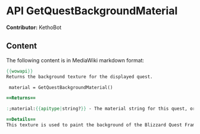 # API GetQuestBackgroundMaterial

**Contributor:** KethoBot

## Content

The following content is in MediaWiki markdown format:

```mediawiki
{{wowapi}}
Returns the background texture for the displayed quest.

 material = GetQuestBackgroundMaterial()

==Returns==

:;material:{{apitype|string?}} - The material string for this quest, or nil if the default, "Parchment", is to be used.

==Details==
This texture is used to paint the background of the Blizzard Quest Frame. It does not appear in the Quest Log, but only when initially reading, accepting or handing in the quest.
```